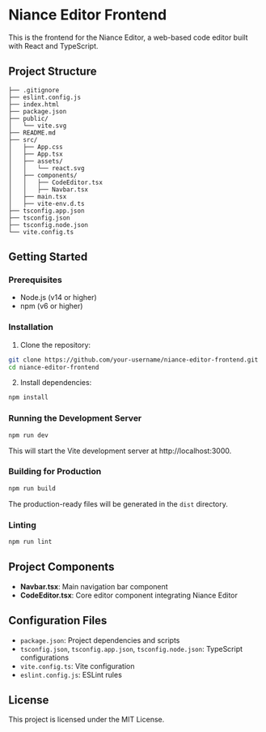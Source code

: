 # Niance Editor Frontend

This is the frontend for the Niance Editor, a web-based code editor built with React and TypeScript.

## Project Structure
```
├── .gitignore
├── eslint.config.js
├── index.html
├── package.json
├── public/
│   └── vite.svg
├── README.md
├── src/
│   ├── App.css
│   ├── App.tsx
│   ├── assets/
│   │   └── react.svg
│   ├── components/
│   │   ├── CodeEditor.tsx
│   │   ├── Navbar.tsx
│   ├── main.tsx
│   ├── vite-env.d.ts
├── tsconfig.app.json
├── tsconfig.json
├── tsconfig.node.json
└── vite.config.ts
```

## Getting Started

### Prerequisites

- Node.js (v14 or higher)
- npm (v6 or higher)

### Installation

1. Clone the repository:
```sh
git clone https://github.com/your-username/niance-editor-frontend.git
cd niance-editor-frontend
```

2. Install dependencies:
```sh
npm install
```

### Running the Development Server
```sh
npm run dev
```
This will start the Vite development server at http://localhost:3000.

### Building for Production
```sh
npm run build
```
The production-ready files will be generated in the `dist` directory.

### Linting
```sh
npm run lint
```

## Project Components

- **Navbar.tsx**: Main navigation bar component
- **CodeEditor.tsx**: Core editor component integrating Niance Editor

## Configuration Files

- `package.json`: Project dependencies and scripts
- `tsconfig.json`, `tsconfig.app.json`, `tsconfig.node.json`: TypeScript configurations
- `vite.config.ts`: Vite configuration
- `eslint.config.js`: ESLint rules

## License

This project is licensed under the MIT License.
